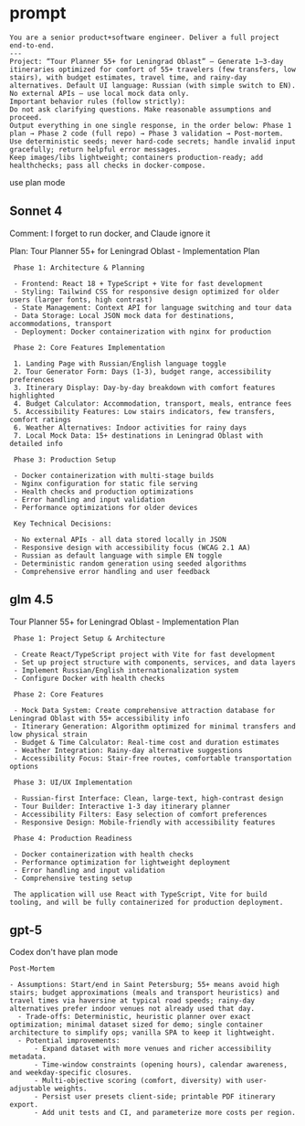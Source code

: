 # prompt
```
You are a senior product+software engineer. Deliver a full project end-to-end.
---
Project: “Tour Planner 55+ for Leningrad Oblast” — Generate 1–3-day itineraries optimized for comfort of 55+ travelers (few transfers, low stairs), with budget estimates, travel time, and rainy-day alternatives. Default UI language: Russian (with simple switch to EN). No external APIs — use local mock data only.
Important behavior rules (follow strictly):
Do not ask clarifying questions. Make reasonable assumptions and proceed.
Output everything in one single response, in the order below: Phase 1 plan → Phase 2 code (full repo) → Phase 3 validation → Post-mortem.
Use deterministic seeds; never hard-code secrets; handle invalid input gracefully; return helpful error messages.
Keep images/libs lightweight; containers production-ready; add healthchecks; pass all checks in docker-compose.
```

use plan mode

## Sonnet 4

Comment:
I forget to run docker, and Claude ignore it

Plan:
Tour Planner 55+ for Leningrad Oblast - Implementation Plan

     Phase 1: Architecture & Planning

     - Frontend: React 18 + TypeScript + Vite for fast development
     - Styling: Tailwind CSS for responsive design optimized for older users (larger fonts, high contrast)
     - State Management: Context API for language switching and tour data
     - Data Storage: Local JSON mock data for destinations, accommodations, transport
     - Deployment: Docker containerization with nginx for production

     Phase 2: Core Features Implementation

     1. Landing Page with Russian/English language toggle
     2. Tour Generator Form: Days (1-3), budget range, accessibility preferences
     3. Itinerary Display: Day-by-day breakdown with comfort features highlighted
     4. Budget Calculator: Accommodation, transport, meals, entrance fees
     5. Accessibility Features: Low stairs indicators, few transfers, comfort ratings
     6. Weather Alternatives: Indoor activities for rainy days
     7. Local Mock Data: 15+ destinations in Leningrad Oblast with detailed info

     Phase 3: Production Setup

     - Docker containerization with multi-stage builds
     - Nginx configuration for static file serving
     - Health checks and production optimizations
     - Error handling and input validation
     - Performance optimizations for older devices

     Key Technical Decisions:

     - No external APIs - all data stored locally in JSON
     - Responsive design with accessibility focus (WCAG 2.1 AA)
     - Russian as default language with simple EN toggle
     - Deterministic random generation using seeded algorithms
     - Comprehensive error handling and user feedback

## glm 4.5

Tour Planner 55+ for Leningrad Oblast - Implementation Plan

     Phase 1: Project Setup & Architecture

     - Create React/TypeScript project with Vite for fast development
     - Set up project structure with components, services, and data layers
     - Implement Russian/English internationalization system
     - Configure Docker with health checks

     Phase 2: Core Features

     - Mock Data System: Create comprehensive attraction database for Leningrad Oblast with 55+ accessibility info
     - Itinerary Generation: Algorithm optimized for minimal transfers and low physical strain
     - Budget & Time Calculator: Real-time cost and duration estimates
     - Weather Integration: Rainy-day alternative suggestions
     - Accessibility Focus: Stair-free routes, comfortable transportation options

     Phase 3: UI/UX Implementation

     - Russian-first Interface: Clean, large-text, high-contrast design
     - Tour Builder: Interactive 1-3 day itinerary planner
     - Accessibility Filters: Easy selection of comfort preferences
     - Responsive Design: Mobile-friendly with accessibility features

     Phase 4: Production Readiness

     - Docker containerization with health checks
     - Performance optimization for lightweight deployment
     - Error handling and input validation
     - Comprehensive testing setup

     The application will use React with TypeScript, Vite for build tooling, and will be fully containerized for production deployment.

## gpt-5

Codex don't have plan mode

    Post-Mortem
    
    - Assumptions: Start/end in Saint Petersburg; 55+ means avoid high stairs; budget approximations (meals and transport heuristics) and travel times via haversine at typical road speeds; rainy-day alternatives prefer indoor venues not already used that day.
      - Trade-offs: Deterministic, heuristic planner over exact optimization; minimal dataset sized for demo; single container architecture to simplify ops; vanilla SPA to keep it lightweight.
      - Potential improvements:
          - Expand dataset with more venues and richer accessibility metadata.
          - Time-window constraints (opening hours), calendar awareness, and weekday-specific closures.
          - Multi-objective scoring (comfort, diversity) with user-adjustable weights.
          - Persist user presets client-side; printable PDF itinerary export.
          - Add unit tests and CI, and parameterize more costs per region.
